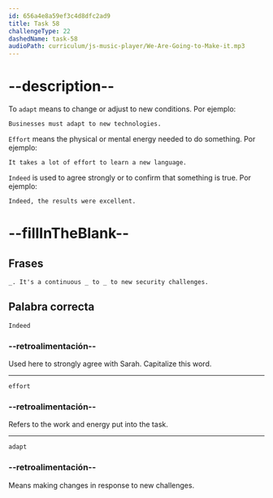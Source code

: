 ```yaml
---
id: 656a4e8a59ef3c4d8dfc2ad9
title: Task 58
challengeType: 22
dashedName: task-58
audioPath: curriculum/js-music-player/We-Are-Going-to-Make-it.mp3
---
```


<!--
AUDIO REFERENCE: 
Sarah: I agree. _ our data safe is a top priority.
Bob: Indeed. It's a continuous _ to _ to new security challenges.
-->

# --description--

To `adapt` means to change or adjust to new conditions. Por ejemplo:

`Businesses must adapt to new technologies.`

`Effort` means the physical or mental energy needed to do something. Por ejemplo:

`It takes a lot of effort to learn a new language.`

`Indeed` is used to agree strongly or to confirm that something is true. Por ejemplo:

`Indeed, the results were excellent.`

# --fillInTheBlank--

## Frases

`_. It's a continuous _ to _ to new security challenges.`

## Palabra correcta

`Indeed`

### --retroalimentación--

Used here to strongly agree with Sarah. Capitalize this word.

---

`effort`

### --retroalimentación--

Refers to the work and energy put into the task.

---

`adapt`

### --retroalimentación--

Means making changes in response to new challenges.
